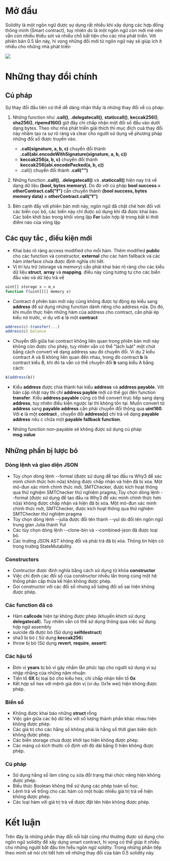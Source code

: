 # Mở đầu
Solidity là một ngôn ngữ được sự dụng rất nhiều khi xây dựng các hợp đồng thông minh (Smart contract), tuy nhiên do là một ngôn ngữ còn mới mẻ nên vẫn còn nhiều thiếu sót và nhiều chỗ bất tiện cho các nhà phát triển. Với phiên bản 0.5 lần này, hi vọng những đổi mới từ ngôn ngữ này sẽ giúp ích ít nhiều cho những nhà phát triển

![](https://images.viblo.asia/9266c12f-c3de-4ae6-bec4-629fd716f321.png)
# Những thay đổi chính
## Cú pháp

Sự thay đổi đầu tiên có thể dễ dàng nhận thấy là những thay đổi về cú pháp:

1. Những function như **.call()**, **.delegatecall()**, **staticcall()**, **keccak256()**, **sha256()**, **ripemd160()** giờ đây chỉ chấp nhận một đối số đầu vào dưới dạng bytes. Theo như nhà phát triển giải thích thì mục đích cuả thay đổi này nhằm tạo ra sự rõ ràng và clear cho người sử dụng về phương pháp những đối số được truyền vào.  
     * **.call(signature, a, b, c)**    chuyển đổi thành     **.call(abi.encodeWithSignature(signature, a, b, c))**
    * **keccak256(a, b, c)**                       chuyển đổi thành     **keccak256(abi.encodePacked(a, b, c))**
    * .call() chuyển đổi thành **.call("")**
1. Những function **.call()**, **.delegatecall()** và **.staticcall()** hiện nay trả về dạng dữ liệu **(bool, bytes memory)**. Do đó với cú pháp **bool success = otherContract.call("f")** cần chuyển thành **(bool success, bytes memory data) = otherContract.call("f")**

3. Bên cạnh đấy với phiên bản mời này, ngôn ngữ đã chặt chẽ hơn đối với các biến cục bộ, các  biến này chỉ được sử dụng khi đã được khai báo. Các biến khởi báo trong khối vòng lặp **For** luôn hợp lệ trong bất kì thời điểm nào của vòng lặp

## Các quy tắc , điều kiện mới

* Khai báo rõ ràng access modified cho mỗi hàm. Thêm modified **public** cho các function và constructor, **external** cho các hàm fallback và các hàm interface chưa được định nghĩa chi tiết.
* Vị trí lưu trữ (storage và memory) cần phải khai báo rõ ràng cho các kiểu dữ liệu **struct**,  **array** và **mapping**. điều này cũng tương tự cho các biến đầu vào và dữ liệu trả về 

```js
uint[] storage x = m_x
function f(uint[][] memory x)
```

* Contract ở phiên bản mới này cũng không được tự động ép kiểu sang **address** để sử dụng những function dành riêng cho address nữa. Do đó, khi muốn thực hiện những hàm của address cho contract, cần phải ép kiểu nó trước, ví dụ với **c** là một **contract**

```js
address(c).transfer(...)
address(c).balance
```
* Chuyển đổi giữa hai contract không liên quan trong phiên bản mới này không còn được cho phép, tuy nhiên vẫn có thể "lách luật" một chút bằng cách convert về dạng address sau đó chuyển đổi. Ví dụ 2 kiểu contract A và B không liên quan đến nhau, trong đó contract **b** là contract kiểu B, khi đó ta vẫn có thể chuyển đổi **b**  sang kiểu A bằng cách:
```js
A(address(b))
```
* Kiểu **address** được chia thành hai kiểu **address** và **address payable**. Với bản cập nhật này thì chỉ **address payble** mới có thể gọi đến function **transfer**.  Kiểu **address payable** cũng có thể convert trực tiếp sang dạng **address**, tuy nhiên điều kiện ngược lại thì không tồn tại.  Muốn convert từ **address** sang **payable address** cần  phải chuyển đổi thông qua **uint160**.  Với **c** là một **contract** , chuyển đổi **address(c)** chỉ trả về dạng **payable address** nếu c chứa  một **payable fallback function**. 

* Những function non-payable sẽ không được sử dụng cú pháp **msg.value** 


## Những phần bị lược bỏ
### Dòng lệnh và giao diện JSON
* Tùy chọn dòng lệnh --formal (được sử dụng để tạo đầu ra Why3 để xác minh chính thức hơn nữa) không được chấp nhận và hiện đã bị xóa. Một mô-đun xác minh chính thức mới, SMTChecker, được kích hoạt thông qua thử nghiệm SMTChecker thử nghiệm pragma;.Tùy chọn dòng lệnh --formal (được sử dụng để tạo đầu ra Why3 để xác minh chính thức hơn nữa) không được chấp nhận và hiện đã bị xóa. Một mô-đun xác minh chính thức mới, SMTChecker, được kích hoạt thông qua thử nghiệm SMTChecker thử nghiệm pragma
* Tùy chọn dòng lệnh --julia được đổi tên thành --yul do đổi tên ngôn ngữ trung gian Julia thành Yul
* Các tùy chọn dòng lệnh --clone-bin và --combined-json đã được loại bỏ.
* Các trường JSON AST không đổi và phải trả đã bị xóa. Thông tin hiện có trong trường StateMutability.

### Constructors
* Contructor được định nghĩa bằng cách sử dụng từ khóa **constructor**
* Việc chỉ định các đối số của constructor nhiều lần trong cùng một hệ thống phân cấp thừa kế hiện không được phép.
* Gọi constructor với các đối số nhưng số lượng đối số sai hiện không được phép.

### Các function đã có
* Hàm **callcode** hiện tại không được phép (khuyến khích sử dụng **delegatecall**).  Tuy nhiên vẫn có thể sử dụng thông qua việc  sử dụng hợp ngữ assembly
* suicide đã được bỏ (Sử dụng **selfdestruct**)
* sha3 bị bỏ ( Sử dụng **keccak256**)
* throw bị bỏ (Sử dụng **revert**, **require**, **assert**)

###  Các hậu tố
* Đơn vị **years** bị bỏ vì gây nhầm lẫn phức tạp cho người sử dụng vì sự nhập nhằng của những năm nhuận
* Tiền tố **0X** bị loại bỏ cho kiểu hex, chỉ chấp nhận tiền tố **0x**
* Kết hợp số hex với mệnh giá đơn vị (ví dụ: 0x1e wei) hiện không được phép.

### Biến số
* Không được khai báo những **struct** rỗng
* Việc gán giữa các bộ dữ liệu với số lượng thành phần khác nhau hiện không được phép.
* Các giá trị cho các hằng số không phải là hằng số thời gian biên dịch không được phép.
* Các biến storage chưa được khởi tạo hiện không được phép.
* Các mảng có kích thước cố định với độ dài bằng 0 hiện không được phép.

### Cú pháp
* Sử dụng hằng số làm công cụ sửa đổi trạng thái chức năng hiện không được phép.
* Biểu thức Boolean không thể sử dụng các phép toán số học.
* Lệnh trả về trống cho các hàm có một hoặc nhiều giá trị trả về hiện không được phép.
* Các loại hàm với giá trị trả về được đặt tên hiện không được phép.


# Kết luận

Trên đây là những phần thay đổi nổi bật cũng như thường được sử dụng cho ngôn ngữ solidity để xây dựng smart contract, hi vọng có thể giúp ít nhiều cho những người bắt đầu tìm hiểu ngôn ngữ soldity. Trong những phần tiếp theo mình sẽ nói chi tiết hơn về những thay đổi của bản 0.5 solidity này.